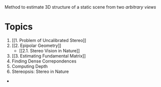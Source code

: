 Method to estimate 3D structure of a static scene from two *arbitrary views*
# Topics
1. [[1. Problem of Uncalibrated Stereo]]
2. [[2. Epipolar Geometry]]
	 - [[2.1. Stereo Vision in Nature]]
3. [[3. Estimating Fundamental Matrix]]
4. Finding Dense Correpondences
5. Computing Depth
6. Stereopsis: Stereo in Nature


- 
